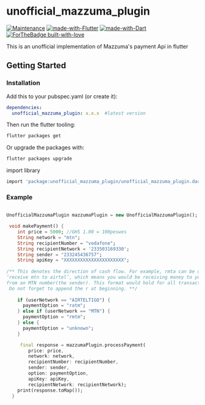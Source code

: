 # unofficial_mazzuma_plugin

<p align="center">
    
[![Maintenance](https://img.shields.io/badge/Maintained%3F-yes-green.svg)](https://github.com/iamEtornam/UnofficialMazzumaPlugin/graphs/commit-activity)
[![made-with-Flutter](https://img.shields.io/badge/Made%20with-Flutter-blue.svg)](https://www.flutter.dev/)
[![made-with-Dart](https://img.shields.io/badge/Made%20with-Dart-yellow.svg)](https://www.dartlang.org/)
[![ForTheBadge built-with-love](http://ForTheBadge.com/images/badges/built-with-love.svg)](https://github.com/iamEtornam/)
</p>

This is an unofficial implementation of Mazzuma's payment Api in flutter

## Getting Started

### Installation

Add this to your pubspec.yaml (or create it):

```yaml
dependencies:
  unofficial_mazzuma_plugin: x.x.x  #latest version
```

Then run the flutter tooling:

```bash
flutter packages get
```

Or upgrade the packages with:

```bash
flutter packages upgrade
```

import library
```bash
import 'package:unofficial_mazzuma_plugin/unofficial_mazzuma_plugin.dart';
```


### Example

```dart

UnofficialMazzumaPlugin mazzumaPlugin = new UnofficialMazzumaPlugin();

 void makePayment() {
    int price = 5000; //GHS 1.00 = 100peswes
    String network = "mtn";
    String recipientNumber = "vodafone";
    String recipientNetwork = '233503169330';
    String sender = "233245436757";
    String apiKey = "XXXXXXXXXXXXXXXXXXXXXX";
    
/** This denotes the direction of cash flow. For example, rmta can be understood as an acronym of the phrase
‘receive mtn to airtel’, which means you would be receiving money to your Airtel account (the recipient number) 
from an MTN number(the sender). This format would hold for all transaction requests sent to the API.
 Do not forget to append the r at beginning. **/
 
    if (userNetwork == "AIRTELTIGO") {
      paymentOption = "ratm"; 
    } else if (userNetwork == "MTN") {
      paymentOption = "rmtm";
    } else {
      paymentOption = "unknown";
    }

     final response = mazzumaPlugin.processPayment(
        price: price,
        network: network,
        recipientNumber: recipientNumber,
        sender: sender,
        option: paymentOption,
        apiKey: apiKey,
        recipientNetwork: recipientNetwork);
    print(response.toMap());
  }
```
